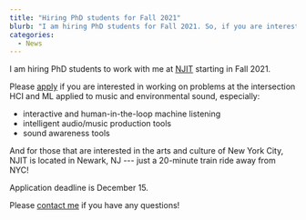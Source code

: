 ```yaml
---
title: "Hiring PhD students for Fall 2021"
blurb: "I am hiring PhD students for Fall 2021. So, if you are interested in working on problems at the intersection HCI and ML applied to environmental audio and music, apply [here](https://www.njit.edu/admissions/phd-programs). Deadline is December 15. Please contact me if you have any questions!"
categories:
  - News
---
```

I am hiring PhD students to work with me at [NJIT](https://informatics.njit.edu/) starting in Fall 2021. 

Please [apply](https://www.njit.edu/admissions/phd-programs) if you are interested in working on problems at the intersection HCI and ML applied to music and environmental sound, especially:
- interactive and human-in-the-loop machine listening
- intelligent audio/music production tools
- sound awareness tools

And for those that are interested in the arts and culture of New York City, NJIT is located in Newark, NJ --- just a 20-minute train ride away from NYC!

Application deadline is December 15. 

Please [contact me](mailto:mcartwright@gmail.com) if you have any questions!
